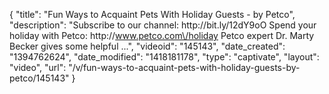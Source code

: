 {
    "title": "Fun Ways to Acquaint Pets With Holiday Guests - by Petco",
    "description": "Subscribe to our channel: http:\/\/bit.ly\/12dY9oO Spend your holiday with Petco: http:\/\/www.petco.com\/holiday Petco expert Dr. Marty Becker gives some helpful ...",
    "videoid": "145143",
    "date_created": "1394762624",
    "date_modified": "1418181178",
    "type": "captivate",
    "layout": "video",
    "url": "\/v\/fun-ways-to-acquaint-pets-with-holiday-guests-by-petco\/145143"
}